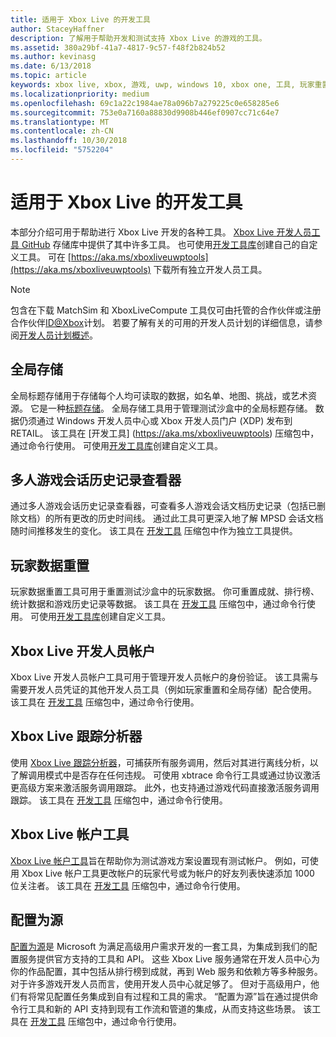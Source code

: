 ```yaml
---
title: 适用于 Xbox Live 的开发工具
author: StaceyHaffner
description: 了解用于帮助开发和测试支持 Xbox Live 的游戏的工具。
ms.assetid: 380a29bf-41a7-4817-9c57-f48f2b824b52
ms.author: kevinasg
ms.date: 6/13/2018
ms.topic: article
keywords: xbox live, xbox, 游戏, uwp, windows 10, xbox one, 工具, 玩家重置, live 跟踪分析器, LTA, xbox live 帐户工具
ms.localizationpriority: medium
ms.openlocfilehash: 69c1a22c1984ae78a096b7a279225c0e658285e6
ms.sourcegitcommit: 753e0a7160a88830d9908b446ef0907cc71c64e7
ms.translationtype: MT
ms.contentlocale: zh-CN
ms.lasthandoff: 10/30/2018
ms.locfileid: "5752204"
---
```

# <a name="development-tools-for-xbox-live"></a>适用于 Xbox Live 的开发工具

本部分介绍可用于帮助进行 Xbox Live 开发的各种工具。 [Xbox Live 开发人员工具 GitHub](https://github.com/Microsoft/xbox-live-developer-tools) 存储库中提供了其中许多工具。 也可使用[开发工具库](https://www.nuget.org/packages/Microsoft.Xbox.Services.DevTools)创建自己的自定义工具。 可在 [https://aka.ms/xboxliveuwptools](https://aka.ms/xboxliveuwptools) 下载所有独立开发人员工具。

> [!NOTE]
> 包含在下载 MatchSim 和 XboxLiveCompute 工具仅可由托管的合作伙伴或注册合作伙伴[ID@Xbox](http://www.xbox.com/Developers/id)计划。 若要了解有关的可用的开发人员计划的详细信息，请参阅[开发人员计划概述](https://docs.microsoft.com/windows/uwp/xbox-live/developer-program-overview)。 

## <a name="global-storage"></a>全局存储
全局标题存储用于存储每个人均可读取的数据，如名单、地图、挑战，或艺术资源。 它是一种[标题存储](../storage-platform/xbox-live-title-storage/xbox-live-title-storage.md)。 全局存储工具用于管理测试沙盒中的全局标题存储。 数据仍须通过 Windows 开发人员中心或 Xbox 开发人员门户 (XDP) 发布到 RETAIL。 该工具在 [开发工具] (https://aka.ms/xboxliveuwptools) 压缩包中，通过命令行使用。 可使用[开发工具库](https://www.nuget.org/packages/Microsoft.Xbox.Services.DevTools)创建自定义工具。

## <a name="multiplayer-session-history-viewer"></a>多人游戏会话历史记录查看器
通过多人游戏会话历史记录查看器，可查看多人游戏会话文档历史记录（包括已删除文档）的所有更改的历史时间线。 通过此工具可更深入地了解 MPSD 会话文档随时间推移发生的变化。 该工具在 [开发工具](https://aka.ms/xboxliveuwptools) 压缩包中作为独立工具提供。

## <a name="player-data-reset"></a>玩家数据重置
玩家数据重置工具可用于重置测试沙盒中的玩家数据。 你可重置成就、排行榜、统计数据和游戏历史记录等数据。 该工具在 [开发工具](https://aka.ms/xboxliveuwptools) 压缩包中，通过命令行使用。 可使用[开发工具库](https://www.nuget.org/packages/Microsoft.Xbox.Services.DevTools)创建自定义工具。

## <a name="xbox-live-developer-account"></a>Xbox Live 开发人员帐户
Xbox Live 开发人员帐户工具可用于管理开发人员帐户的身份验证。 该工具需与需要开发人员凭证的其他开发人员工具（例如玩家重置和全局存储）配合使用。 该工具在 [开发工具](https://aka.ms/xboxliveuwptools) 压缩包中，通过命令行使用。

## <a name="xbox-live-trace-analyzer"></a>Xbox Live 跟踪分析器
使用 [Xbox Live 跟踪分析器](analyze-service-calls.md)，可捕获所有服务调用，然后对其进行离线分析，以了解调用模式中是否存在任何违规。 可使用 xbtrace 命令行工具或通过协议激活更高级方案来激活服务调用跟踪。 此外，也支持通过游戏代码直接激活服务调用跟踪。 该工具在 [开发工具](https://aka.ms/xboxliveuwptools) 压缩包中，通过命令行使用。

## <a name="xbox-live-account-tool"></a>Xbox Live 帐户工具  
[Xbox Live 帐户工具](xbox-live-account-tool.md)旨在帮助你为测试游戏方案设置现有测试帐户。 例如，可使用 Xbox Live 帐户工具更改帐户的玩家代号或为帐户的好友列表快速添加 1000 位关注者。 该工具在 [开发工具](https://aka.ms/xboxliveuwptools) 压缩包中，通过命令行使用。

## <a name="config-as-source"></a>配置为源
[配置为源](https://github.com/Microsoft/xbox-live-developer-tools/blob/master/CONFIGASSOURCE.md)是 Microsoft 为满足高级用户需求开发的一套工具，为集成到我们的配置服务提供官方支持的工具和 API。 这些 Xbox Live 服务通常在开发人员中心为你的作品配置，其中包括从排行榜到成就，再到 Web 服务和依赖方等多种服务。 对于许多游戏开发人员而言，使用开发人员中心就足够了。 但对于高级用户，他们有将常见配置任务集成到自有过程和工具的需求。  “配置为源”旨在通过提供命令行工具和新的 API 支持到现有工作流和管道的集成，从而支持这些场景。 该工具在 [开发工具](https://aka.ms/xboxliveuwptools) 压缩包中，通过命令行使用。
